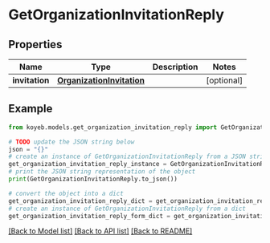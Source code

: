 # GetOrganizationInvitationReply


## Properties

Name | Type | Description | Notes
------------ | ------------- | ------------- | -------------
**invitation** | [**OrganizationInvitation**](OrganizationInvitation.md) |  | [optional] 

## Example

```python
from koyeb.models.get_organization_invitation_reply import GetOrganizationInvitationReply

# TODO update the JSON string below
json = "{}"
# create an instance of GetOrganizationInvitationReply from a JSON string
get_organization_invitation_reply_instance = GetOrganizationInvitationReply.from_json(json)
# print the JSON string representation of the object
print(GetOrganizationInvitationReply.to_json())

# convert the object into a dict
get_organization_invitation_reply_dict = get_organization_invitation_reply_instance.to_dict()
# create an instance of GetOrganizationInvitationReply from a dict
get_organization_invitation_reply_form_dict = get_organization_invitation_reply.from_dict(get_organization_invitation_reply_dict)
```
[[Back to Model list]](../README.md#documentation-for-models) [[Back to API list]](../README.md#documentation-for-api-endpoints) [[Back to README]](../README.md)



